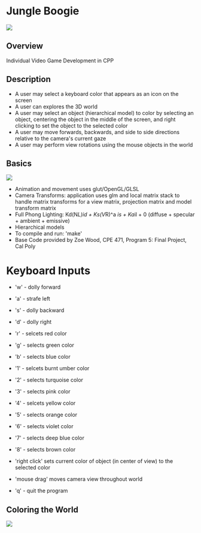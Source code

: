 # Jungle Boogie

<a target="_blank" href="http://minus.com/i/ed7ooRJtqKc9"><img src="http://i.minus.com/jed7ooRJtqKc9.png" border="0"/></a>

## Overview

Individual Video Game Development in CPP

## Description

* A user may select a keyboard color that appears as an icon on the screen
* A user can explores the 3D world
* A user may select an object (hierarchical model) to color by selecting an object, centering the object in the middle of the screen, and right clicking to set the object to the selected color
* A user may move forwards, backwards, and side to side directions relative to the camera's current gaze
* A user may perform view rotations using the mouse objects in the world 

## Basics

<a target="_blank" href="http://minus.com/i/ID3FZimcomQn"><img src="http://i.minus.com/jID3FZimcomQn.png" border="0"/></a>

* Animation and movement uses glut/OpenGL/GLSL 
* Camera Transforms: application uses glm and local matrix stack to handle matrix transforms for a view matrix, projection matrix and model transform matrix 
* Full Phong Lighting: Kd(N*L)id  +  Ks(V*R)^a *is  +  Ka*il  +  0 (diffuse + specular + ambient + emissive)
* Hierarchical models
* To compile and run: 'make'
* Base Code provided by Zoe Wood, CPE 471, Program 5: Final Project, Cal Poly

# Keyboard Inputs

* 'w' - dolly forward
* 'a' - strafe left
* 's' - dolly backward
* 'd' - dolly right

* 'r' - selcets red color
* 'g' - selects green color
* 'b' - selects blue color
* '1' - selcets burnt umber color
* '2' - selects turquoise color
* '3' - selects pink color
* '4' - selcets yellow color
* '5' - selects orange color
* '6' - selects violet color
* '7' - selects deep blue color
* '8' - selects brown color
* 'right click' sets current color of object (in center of view) to the selected color
* 'mouse drag' moves camera view throughout world
* 'q' - quit the program

## Coloring the World

<a target="_blank" href="http://minus.com/i/bqqSIuKdbEHuv"><img src="http://i.minus.com/jbqqSIuKdbEHuv.png" border="0"/></a>

